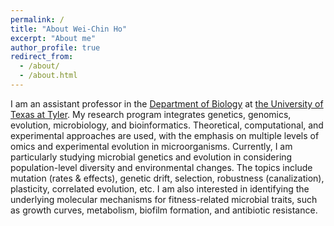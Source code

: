 ```yaml
---
permalink: /
title: "About Wei-Chin Ho"
excerpt: "About me"
author_profile: true
redirect_from: 
  - /about/
  - /about.html
---
```


I am an assistant professor in the [Department of Biology](https://www.uttyler.edu/biology/) at [the University of Texas at Tyler](https://www.uttyler.edu/). My research program integrates genetics, genomics, evolution, microbiology, and bioinformatics. Theoretical, computational, and experimental approaches are used, with the emphasis on multiple levels of omics and experimental evolution in microorganisms. Currently, I am particularly studying microbial genetics and evolution in considering population-level diversity and environmental changes. The topics include mutation (rates & effects), genetic drift, selection, robustness (canalization), plasticity, correlated evolution, etc. I am also interested in identifying the underlying molecular mechanisms for fitness-related microbial traits, such as growth curves, metabolism, biofilm formation, and antibiotic resistance.
